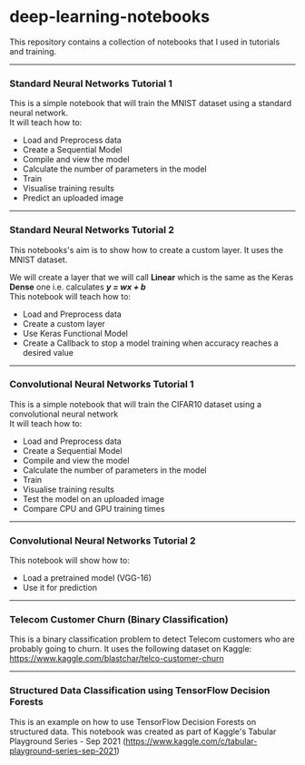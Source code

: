 # deep-learning-notebooks
This repository contains a collection of notebooks that I used in tutorials and training.  

---
### Standard Neural Networks Tutorial 1
This is a simple notebook that will train the MNIST dataset using a standard neural network.  
It will teach how to:
* Load and Preprocess data
* Create a Sequential Model
* Compile and view the model
* Calculate the number of parameters in the model
* Train
* Visualise training results
* Predict an uploaded image  

---
### Standard Neural Networks Tutorial 2
This notebooks's aim is to show how to create a custom layer. It uses the MNIST dataset.

We will create a layer that we will call __Linear__ which is the same as the Keras __Dense__ one i.e. calculates __*y = wx + b*__  
This notebook will teach how to:
* Load and Preprocess data
* Create a custom layer
* Use Keras Functional Model
* Create a Callback to stop a model training when accuracy reaches a desired value

---
### Convolutional Neural Networks Tutorial 1
This is a simple notebook that will train the CIFAR10 dataset using a convolutional neural network  
It will teach how to:
* Load and Preprocess data
* Create a Sequential Model
* Compile and view the model
* Calculate the number of parameters in the model
* Train
* Visualise training results
* Test the model on an uploaded image
* Compare CPU and GPU training times

---
### Convolutional Neural Networks Tutorial 2
This notebook will show how to:
* Load a pretrained model (VGG-16)
* Use it for prediction

---
### Telecom Customer Churn (Binary Classification)
This is a binary classification problem to detect Telecom customers who are probably going to churn.
It uses the following dataset on Kaggle: https://www.kaggle.com/blastchar/telco-customer-churn

---
### Structured Data Classification using TensorFlow Decision Forests
This is an example on how to use TensorFlow Decision Forests on structured data.
This notebook was created as part of Kaggle's Tabular Playground Series - Sep 2021 (https://www.kaggle.com/c/tabular-playground-series-sep-2021)
